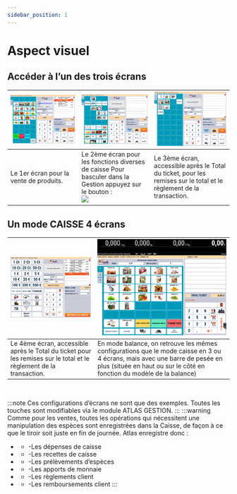 ```yaml
---
sidebar_position: 1
---
```


# Aspect visuel
## Accéder à l’un des trois écrans

| ![illustration aspect test](../../static/docs/aspetVisuel/1.PNG) |  ![illustration aspect test](../../static/docs/aspetVisuel/2.PNG) | ![illustration aspect test](../../static/docs/aspetVisuel/4.PNG) | 
|-----------|-----------|-----------|
|Le 1er écran pour la vente de produits.| Le 2ème écran pour les fonctions diverses de caisse Pour basculer dans la Gestion appuyez sur le bouton : <div class="contenaireImg"><img src="/docs/aspetVisuel/3.PNG" /></div>| Le 3ème écran, accessible après le Total du ticket, pour les remises sur le total et le règlement de la transaction. |

## Un mode CAISSE 4 écrans 
| ![illustration aspect test](../../static/docs/aspetVisuel/8.PNG) | ![illustration aspect test](../../static/docs/aspetVisuel/9.PNG) |
|-----------|-----------|
|Le 4ème écran, accessible après le Total du ticket pour les remises sur le total et le règlement de la transaction. | En mode balance, on retrouve les mêmes configurations que le mode caisse en 3 ou 4 écrans, mais avec une barre de pesée en plus (située en haut ou sur le côté en fonction du modèle de la balance) |


&nbsp;

:::note
Ces configurations d’écrans ne sont que des exemples. Toutes les touches sont modifiables via le module ATLAS GESTION.
:::
:::warning
Comme pour les ventes, toutes les opérations qui nécessitent une manipulation des espèces sont enregistrées dans la Caisse, de façon à ce que le tiroir soit juste en fin de journée.
Atlas enregistre donc :
- - -Les dépenses de caisse
- - -Les recettes de caisse
- - -Les prélèvements d’espèces
- - -Les apports de monnaie
- - -Les règlements client
- - -Les remboursements client
:::

